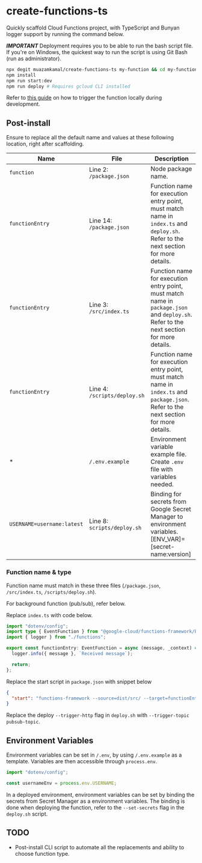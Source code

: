 # create-functions-ts

Quickly scaffold Cloud Functions project, with TypeScript and Bunyan logger support by running the command below.

**_IMPORTANT_**
Deployment requires you to be able to run the bash script file. If you're on Windows, the quickest way to run the script is using Git Bash (run as administrator).

```bash
npx degit muazamkamal/create-functions-ts my-function && cd my-function
npm install
npm run start:dev
npm run deploy # Requires gcloud CLI installed
```

Refer to [this guide](https://cloud.google.com/functions/docs/running/calling) on how to trigger the function locally during development.

## Post-install

Ensure to replace all the default name and values at these following location, right after scaffolding.

| Name                       | File                         | Description                                                                                                                             |
| -------------------------- | ---------------------------- | --------------------------------------------------------------------------------------------------------------------------------------- |
| `function`                 | Line 2: `/package.json`      | Node package name.                                                                                                                      |
| `functionEntry`            | Line 14: `/package.json`     | Function name for execution entry point, must match name in `index.ts` and `deploy.sh`. Refer to the next section for more details.     |
| `functionEntry`            | Line 3: `/src/index.ts`      | Function name for execution entry point, must match name in `package.json` and `deploy.sh`. Refer to the next section for more details. |
| `functionEntry`            | Line 4: `/scripts/deploy.sh` | Function name for execution entry point, must match name in `index.ts` and `package.json`. Refer to the next section for more details.  |
| \*                         | `/.env.example`              | Environment variable example file. Create `.env` file with variables needed.                                                            |
| `USERNAME=username:latest` | Line 8: `scripts/deploy.sh`  | Binding for secrets from Google Secret Manager to environment variables. [ENV_VAR]=[secret-name:version]                                |

### Function name & type

Function name must match in these three files (`/package.json`, `/src/index.ts`, `/scripts/deploy.sh`).

For background function (pub/sub), refer below.

Replace `index.ts` with code below.

```ts
import "dotenv/config";
import type { EventFunction } from "@google-cloud/functions-framework/build/src/functions";
import { logger } from "./functions";

export const functionEntry: EventFunction = async (message, _context) => {
  logger.info({ message }, `Received message`);

  return;
};
```

Replace the start script in `package.json` with snippet below

```json
{
  "start": "functions-framework --source=dist/src/ --target=functionEntry --signature-type=event | bunyan -L -o short"
}
```

Replace the deploy `--trigger-http` flag in `deploy.sh` with `--trigger-topic pubsub-topic`.

## Environment Variables

Environment variables can be set in `/.env`, by using `/.env.example` as a template. Variables are then accessible through `process.env`.

```ts
import "dotenv/config";

const usernameEnv = process.env.USERNAME;
```

In a deployed environment, environment variables can be set by binding the secrets from Secret Manager as a environment variables. The binding is done when deploying the function, refer to the `--set-secrets` flag in the `deploy.sh` script.

## TODO

- Post-install CLI script to automate all the replacements and ability to choose function type.
